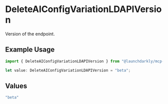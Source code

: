 # DeleteAIConfigVariationLDAPIVersion

Version of the endpoint.

## Example Usage

```typescript
import { DeleteAIConfigVariationLDAPIVersion } from "@launchdarkly/mcp-server/models/operations";

let value: DeleteAIConfigVariationLDAPIVersion = "beta";
```

## Values

```typescript
"beta"
```